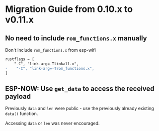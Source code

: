 # Migration Guide from 0.10.x to v0.11.x

## No need to include `rom_functions.x` manually

Don't include `rom_functions.x` from esp-wifi

```diff
rustflags = [
    "-C", "link-arg=-Tlinkall.x",
-    "-C", "link-arg=-Trom_functions.x",
]
```

## ESP-NOW: Use `get_data` to access the received payload

Previously `data` and `len` were public - use the previously already existing `data()` function.

Accessing `data` or `len` was never encouraged.
